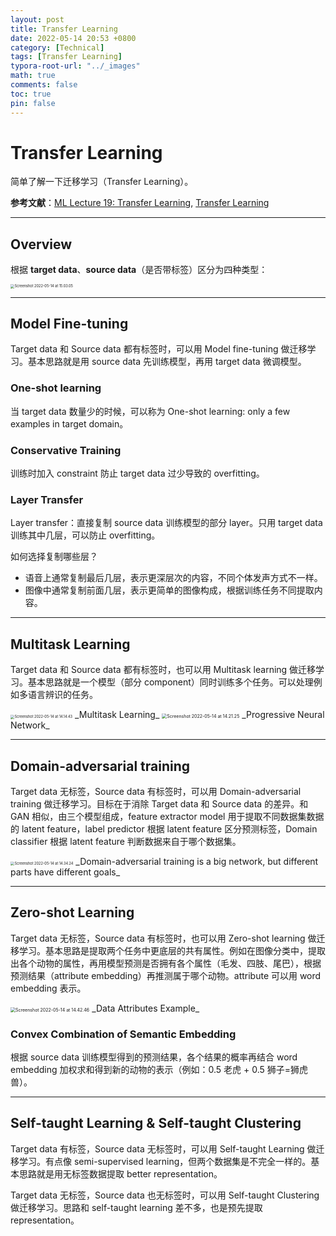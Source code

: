 ```yaml
---
layout: post
title: Transfer Learning
date: 2022-05-14 20:53 +0800
category: [Technical]
tags: [Transfer Learning]
typora-root-url: "../_images"
math: true
comments: false
toc: true
pin: false
---
```


# Transfer Learning

简单了解一下迁移学习（Transfer Learning）。

**参考文献**：[ML Lecture 19: Transfer Learning](https://youtu.be/qD6iD4TFsdQ), [Transfer Learning](https://github.com/jindongwang/transferlearning)

---

## Overview

根据 **target data**、**source data**（是否带标签）区分为四种类型：

<img src="/2022-05-14-transfer-learning/Screenshot 2022-05-14 at 15.03.05.png" alt="Screenshot 2022-05-14 at 15.03.05" style="zoom:40%;" />

---

## Model Fine-tuning

Target data 和 Source data 都有标签时，可以用 Model fine-tuning 做迁移学习。基本思路就是用 source data 先训练模型，再用 target data 微调模型。

### One-shot learning

当 target data 数量少的时候，可以称为 One-shot learning: only a few examples in target domain。

### Conservative Training

训练时加入 constraint 防止 target data 过少导致的 overfitting。

### Layer Transfer

Layer transfer：直接复制 source data 训练模型的部分 layer。只用 target data 训练其中几层，可以防止 overfitting。

如何选择复制哪些层？

- 语音上通常复制最后几层，表示更深层次的内容，不同个体发声方式不一样。
- 图像中通常复制前面几层，表示更简单的图像构成，根据训练任务不同提取内容。

---

## Multitask Learning

Target data 和 Source data 都有标签时，也可以用 Multitask learning 做迁移学习。基本思路就是一个模型（部分 component）同时训练多个任务。可以处理例如多语言辨识的任务。

<img src="/2022-05-14-transfer-learning/Screenshot 2022-05-14 at 14.14.43.png" alt="Screenshot 2022-05-14 at 14.14.43" style="zoom:40%;" />
_Multitask Learning_

<img src="/2022-05-14-transfer-learning/Screenshot 2022-05-14 at 14.21.25.png" alt="Screenshot 2022-05-14 at 14.21.25" style="zoom:50%;" />
_Progressive Neural Network_

---

## Domain-adversarial training

Target data 无标签，Source data 有标签时，可以用 Domain-adversarial training 做迁移学习。目标在于消除 Target data 和 Source data 的差异。和 GAN 相似，由三个模型组成，feature extractor model 用于提取不同数据集数据的 latent feature，label predictor 根据 latent feature 区分预测标签，Domain classifier 根据 latent feature 判断数据来自于哪个数据集。

<img src="/2022-05-14-transfer-learning/Screenshot 2022-05-14 at 14.34.24.png" alt="Screenshot 2022-05-14 at 14.34.24" style="zoom:40%;" />
_Domain-adversarial training is a big network, but different parts have different goals_

---

## Zero-shot Learning

Target data 无标签，Source data 有标签时，也可以用 Zero-shot learning 做迁移学习。基本思路是提取两个任务中更底层的共有属性。例如在图像分类中，提取出各个动物的属性，再用模型预测是否拥有各个属性（毛发、四肢、尾巴），根据预测结果（attribute embedding）再推测属于哪个动物。attribute 可以用 word embedding 表示。

<img src="/2022-05-14-transfer-learning/Screenshot 2022-05-14 at 14.42.46.png" alt="Screenshot 2022-05-14 at 14.42.46" style="zoom:50%;" />
_Data Attributes Example_

### Convex Combination of Semantic Embedding

根据 source data 训练模型得到的预测结果，各个结果的概率再结合 word embedding 加权求和得到新的动物的表示（例如：0.5 老虎 + 0.5 狮子=狮虎兽）。

---

## Self-taught Learning & Self-taught Clustering

Target data 有标签，Source data 无标签时，可以用 Self-taught Learning 做迁移学习。有点像 semi-supervised learning，但两个数据集是不完全一样的。基本思路就是用无标签数据提取 better representation。

Target data 无标签，Source data 也无标签时，可以用 Self-taught Clustering 做迁移学习。思路和 self-taught learning 差不多，也是预先提取 representation。
